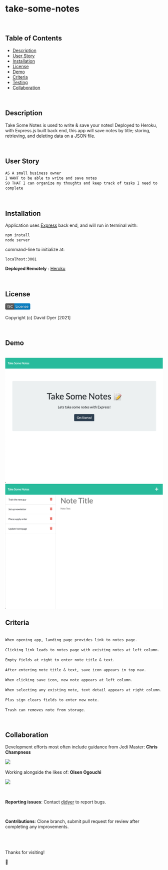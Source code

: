 # take-some-notes

<br />

## Table of Contents

- [Description](#description)
- [User Story](#user-story)
- [Installation](#installation)
- [License](#license)
- [Demo](#demo)
- [Criteria](#acceptance-criteria)
- [Testing](#testing)
- [Collaboration](#collaboration)

<br />

## Description

Take Some Notes is used to write & save your notes! Deployed to Heroku, with Express.js built back end, this app will save notes by title; storing, retrieving, and deleting data on a JSON file.

<br />

## User Story

```
AS A small business owner
I WANT to be able to write and save notes
SO THAT I can organize my thoughts and keep track of tasks I need to complete
```

<br />

## Installation

Application uses [Express](https://expressjs.com/) back end, and will run in terminal with:

```
npm install
node server
```

command-line to initialize at:

```
localhost:3001
```

**Deployed Remotely** : [Heroku](https://calm-fortress-30392.herokuapp.com/notes/)

<br />

## License

[<img src="./assets/images/isc.svg" height="20px">](https://choosealicense.com/licenses/isc/)

Copyright (c) David Dyer [2021]

<br />

## Demo

<br />

<img src="./assets/demo/ss1.png" width = "600">
<img src="./assets/demo/ss2.png" width = "600">

<br />

## Criteria

```

When opening app, landing page provides link to notes page.

Clicking link leads to notes page with existing notes at left column.

Empty fields at right to enter note title & text.

After entering note title & text, save icon appears in top nav.

When clicking save icon, new note appears at left column.

When selecting any existing note, text detail appears at right column.

Plus sign clears fields to enter new note.

Trash can removes note from storage.

```

<br />

## Collaboration

Development efforts most often include guidance from Jedi Master:
**Chris Champness**

<a href= "https://github.com/CChampness"><img src=
"https://avatars.githubusercontent.com/u/87551272?v=4" width="50px"/></a>

Working alongside the likes of:
**Olsen Ogouchi**

<a href="https://github.com/Chrisolsen1993"><img src="https://chrisolsen1993.github.io/Updated-Portfolio/assets/images/avatar.jpeg" width="50px"/></a>

<br />

**Reporting issues**:
Contact [djdyer](https://www.github.com/djdyer) to report bugs.

<br />

**Contributions**:
Clone branch, submit pull request for review after completing any improvements.

<br />
<br />
<br />
Thanks for visiting!

👾
